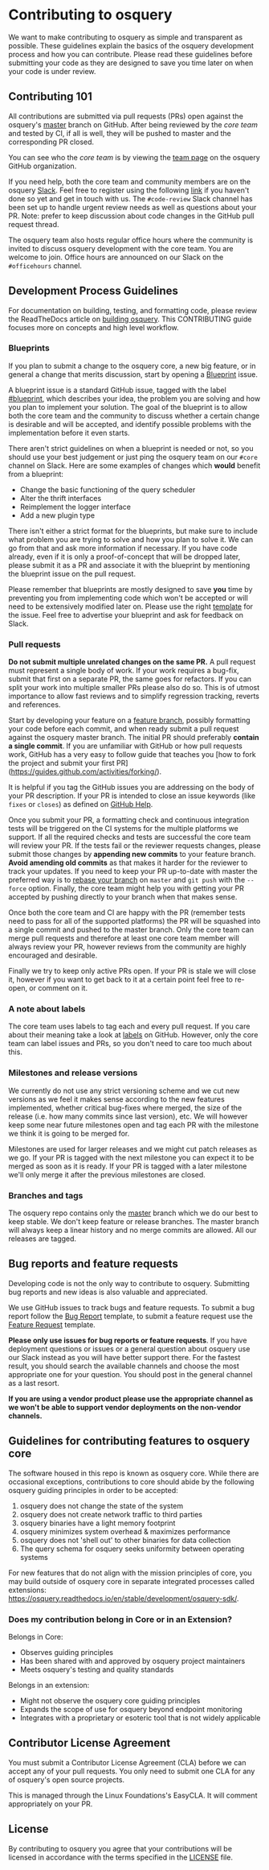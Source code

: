 # Contributing to osquery

We want to make contributing to osquery as simple and transparent as possible. These guidelines
explain the basics of the osquery development process and how you can contribute. Please read
these guidelines before submitting your code as they are designed to save you time later on when
your code is under review.

## Contributing 101

All contributions are submitted via pull requests (PRs) open against the osquery's
[master](https://github.com/osquery/osquery/tree/master) branch on
GitHub. After being reviewed by the _core team_ and tested by CI, if all
is well, they will be pushed to master and the corresponding PR closed.

You can see who the _core team_ is by viewing the [team page](https://github.com/orgs/osquery/teams)
on the osquery GitHub organization.

If you need help, both the core team and community members are on the osquery
[Slack](https://osquery.slack.com). Feel free to register using the following
[link](https://slack.osquery.io/) if you haven't done so yet and get in touch with us.
The `#code-review` Slack channel has been set up to handle urgent review needs as well as questions
about your PR. Note: prefer to keep discussion about code changes in the GitHub
pull request thread.

The osquery team also hosts regular office hours where the community is invited to discuss osquery
development with the core team. You are welcome to join. Office hours are announced on our Slack on
the `#officehours` channel.

## Development Process Guidelines

For documentation on building, testing, and formatting code, please review the ReadTheDocs article
on [building osquery](https://osquery.readthedocs.io/en/latest/development/building/).
This CONTRIBUTING guide focuses more on concepts and high level workflow.

### Blueprints

If you plan to submit a change to the osquery core, a new big feature, or in
general a change that merits discussion, start by opening a
[Blueprint](https://github.com/osquery/osquery/issues/new?template=Blueprint.md) issue.

A blueprint issue is a standard GitHub issue, tagged with the label
[#blueprint](https://github.com/osquery/osquery/labels/blueprint), which describes your idea, the
problem you are solving and how you plan to implement your solution. The goal of the blueprint is to
allow both the core team and the community to discuss whether a certain change is desirable and will
be accepted, and identify possible problems with the implementation before it even starts.

There aren't strict guidelines on when a blueprint is needed or not, so you should use your best
judgement or just ping the osquery team on our `#core` channel on Slack. Here are
some examples of changes which **would** benefit from a blueprint:

* Change the basic functioning of the query scheduler
* Alter the thrift interfaces
* Reimplement the logger interface
* Add a new plugin type

There isn't either a strict format for the blueprints, but make sure to include what problem you are
trying to solve and how you plan to solve it. We can go from that and ask more information if
necessary. If you have code already, even if it is only a proof-of-concept that will be dropped
later, please submit it as a PR and associate it with the blueprint by mentioning the blueprint
issue on the pull request.

Please remember that blueprints are mostly designed to save **you** time by preventing you from
implementing code which won't be accepted or will need to be extensively modified later on. Please
use the right [template](https://github.com/osquery/osquery/issues/new?template=Blueprint.md) for
the issue. Feel free to advertise your blueprint and ask for feedback on Slack.

### Pull requests

**Do not submit multiple unrelated changes on the same PR.** A pull request must represent a single
body of work. If your work requires a bug-fix, submit that first on a separate PR, the same goes for
refactors. If you can split your work into multiple smaller PRs please also do so. This is of utmost
importance to allow fast reviews and to simplify regression tracking, reverts and references.

Start by developing your feature on a [feature branch](https://guides.github.com/introduction/flow/),
possibly formatting your code before each commit, and when ready submit a pull request against the osquery master branch.
The initial PR should preferably **contain a single commit**.
If you are unfamiliar with GitHub or how pull requests work, GitHub has a very easy to follow guide
that teaches you [how to fork the project and submit your first PR]
(https://guides.github.com/activities/forking/).

It is helpful if you tag the GitHub issues you are addressing on the body of your PR description. If your PR
is intended to close an issue keywords (like `fixes` or `closes`) as defined on [GitHub
Help](https://help.github.com/articles/closing-issues-using-keywords/).

Once you submit your PR, a formatting check and continuous integration tests will be triggered on the CI systems for
the multiple platforms we support. If all the required checks and tests are successful the core team will review your PR.
If the tests fail or the reviewer requests changes, please submit
those changes by **appending new commits** to your feature branch. **Avoid amending old commits** as
that makes it harder for the reviewer to track your updates. If you need to keep your PR up-to-date
with master the preferred way is to [rebase your branch](https://help.github.com/en/articles/about-git-rebase)
on `master` and `git push` with the `--force` option. Finally, the core team might help you with getting your
PR accepted by pushing directly to your branch when that makes sense.

Once both the core team and CI are happy with the PR (remember tests need to pass for all of
the supported platforms) the PR will be squashed into a single commit and pushed to the master branch.
Only the core team can merge pull requests and therefore at least one core team member will always
review your PR, however reviews from the community are highly encouraged and desirable.

Finally we try to keep only active PRs open. If your PR is stale we will close it, however if you
want to get back to it at a certain point feel free to re-open, or comment on it.

### A note about labels

The core team uses labels to tag each and every pull request. If you care about their meaning take a
look at [labels](https://github.com/osquery/osquery/labels) on GitHub. However, only the core team
can label issues and PRs, so you don't need to care too much about this.

### Milestones and release versions

We currently do not use any strict versioning scheme and we cut new versions as we feel it makes
sense according to the new features implemented, whether critical bug-fixes where merged, the size
of the release (i.e. how many commits since last version), etc.  We will however keep some near
future milestones open and tag each PR with the milestone we think it is going to be merged for.

Milestones are used for larger releases and we might cut patch releases as we go. If your PR is
tagged with the next milestone you can expect it to be merged as soon as it is ready. If your PR is
tagged with a later milestone we'll only merge it after the previous milestones are closed.

### Branches and tags

The osquery repo contains only the [master](https://github.com/osquery/osquery/tree/master) branch
which we do our best to keep stable. We don't keep feature or release branches. The master branch
will always keep a linear history and no merge commits are allowed. All our releases are tagged.

## Bug reports and feature requests

Developing code is not the only way to contribute to osquery. Submitting bug reports and new ideas
is also valuable and appreciated.

We use GitHub issues to track bugs and feature requests. To submit a bug report follow the [Bug
Report](https://github.com/osquery/osquery/issues/new?template=Bug_Report.md) template, to submit
a feature request use the [Feature
Request](https://github.com/osquery/osquery/issues/new?template=Feature_Request.md) template.

**Please only use issues for bug reports or feature requests**. If you have deployment questions or
issues or a general question about osquery use our Slack instead as you will have better support
there. For the fastest result, you should search the available channels and choose
the most appropriate one for your question. You should post in the general channel
as a last resort.

**If you are using a vendor product please use the appropriate channel as we won't be able to support vendor
deployments on the non-vendor channels.**

## Guidelines for contributing features to osquery core

The software housed in this repo is known as osquery core. While there are occasional exceptions,
contributions to core should abide by the following osquery guiding principles in order to be
accepted:

1. osquery does not change the state of the system
2. osquery does not create network traffic to third parties
3. osquery binaries have a light memory footprint
4. osquery minimizes system overhead & maximizes performance
5. osquery does not 'shell out' to other binaries for data collection
6. The query schema for osquery seeks uniformity between operating systems

For new features that do not align with the mission principles of core, you may build outside of
osquery core in separate integrated processes called extensions:
https://osquery.readthedocs.io/en/stable/development/osquery-sdk/.

### Does my contribution belong in Core or in an Extension?

Belongs in Core:

* Observes guiding principles
* Has been shared with and approved by osquery project maintainers
* Meets osquery's testing and quality standards

Belongs in an extension:

* Might not observe the osquery core guiding principles
* Expands the scope of use for osquery beyond endpoint monitoring
* Integrates with a proprietary or esoteric tool that is not widely applicable

## Contributor License Agreement

You must submit a Contributor License Agreement (CLA) before we can
accept any of your pull requests. You only need to submit one CLA for
any of osquery's open source projects.

This is managed through the Linux Foundations's EasyCLA. It will
comment appropriately on your PR.

## License

By contributing to osquery you agree that your contributions will be licensed
in accordance with the terms specified in the [LICENSE](LICENSE) file.
